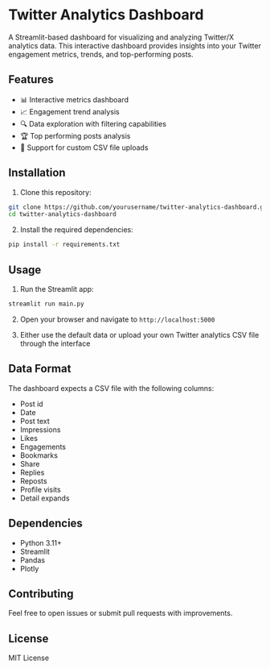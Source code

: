 # Twitter Analytics Dashboard

A Streamlit-based dashboard for visualizing and analyzing Twitter/X analytics data. This interactive dashboard provides insights into your Twitter engagement metrics, trends, and top-performing posts.

## Features

- 📊 Interactive metrics dashboard
- 📈 Engagement trend analysis
- 🔍 Data exploration with filtering capabilities
- 🏆 Top performing posts analysis
- 📁 Support for custom CSV file uploads

## Installation

1. Clone this repository:
```bash
git clone https://github.com/yourusername/twitter-analytics-dashboard.git
cd twitter-analytics-dashboard
```

2. Install the required dependencies:
```bash
pip install -r requirements.txt
```

## Usage

1. Run the Streamlit app:
```bash
streamlit run main.py
```

2. Open your browser and navigate to `http://localhost:5000`

3. Either use the default data or upload your own Twitter analytics CSV file through the interface

## Data Format

The dashboard expects a CSV file with the following columns:
- Post id
- Date
- Post text
- Impressions
- Likes
- Engagements
- Bookmarks
- Share
- Replies
- Reposts
- Profile visits
- Detail expands

## Dependencies

- Python 3.11+
- Streamlit
- Pandas
- Plotly

## Contributing

Feel free to open issues or submit pull requests with improvements.

## License

MIT License
